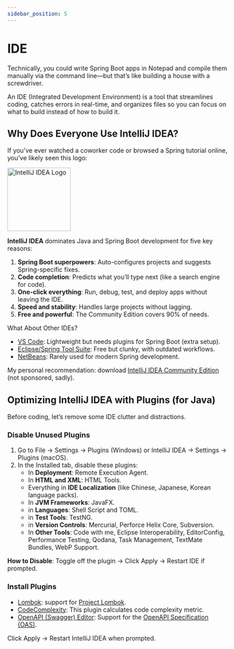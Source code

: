 ```yaml
---
sidebar_position: 5
---
```


# IDE

Technically, you could write Spring Boot apps in Notepad and compile them manually via the command line—but that’s like building a house with a screwdriver.

An IDE (Integrated Development Environment) is a tool that streamlines coding, catches errors in real-time, and organizes files so you can focus on what to build instead of how to build it.

## Why Does Everyone Use IntelliJ IDEA?

If you’ve ever watched a coworker code or browsed a Spring tutorial online, you’ve likely seen this logo:

<div className="image-container">
   <img src={require('@site/static/img/prior-recommended-knowledge/intelliJ-IDEA-logo.png').default} alt="IntelliJ IDEA Logo" width="144" height="144" />
</div>

**IntelliJ IDEA** dominates Java and Spring Boot development for five key reasons:

1. **Spring Boot superpowers**: Auto-configures projects and suggests Spring-specific fixes.
2. **Code completion**: Predicts what you’ll type next (like a search engine for code).
3. **One-click everything**: Run, debug, test, and deploy apps without leaving the IDE.
4. **Speed and stability**: Handles large projects without lagging.
5. **Free and powerful**: The Community Edition covers 90% of needs.

What About Other IDEs?

* [VS Code](https://code.visualstudio.com/): Lightweight but needs plugins for Spring Boot (extra setup).
* [Eclipse/Spring Tool Suite](https://eclipseide.org/): Free but clunky, with outdated workflows.
* [NetBeans](https://netbeans.apache.org/front/main/index.html): Rarely used for modern Spring development.

My personal recommendation: download [IntelliJ IDEA Community Edition](https://www.jetbrains.com/idea/download/) (not sponsored, sadly).

## Optimizing IntelliJ IDEA with Plugins (for Java)

Before coding, let’s remove some IDE clutter and distractions.

### Disable Unused Plugins

1. Go to File → Settings → Plugins (Windows) or IntelliJ IDEA → Settings → Plugins (macOS).
2. In the Installed tab, disable these plugins:
    * In **Deployment**: Remote Execution Agent.
    * In **HTML and XML**: HTML Tools.
    * Everything in **IDE Localization** (like Chinese, Japanese, Korean language packs).
    * In **JVM Frameworks**: JavaFX.
    * in **Languages**: Shell Script and TOML.
    * in **Test Tools**: TestNG.
    * in **Version Controls**: Mercurial, Perforce Helix Core, Subversion.
    * In **Other Tools**: Code with me, Eclipse Interoperability, EditorConfig, Performance Testing, Qodana, Task Management, TextMate Bundles, WebP Support.

**How to Disable**: Toggle off the plugin → Click Apply → Restart IDE if prompted.

### Install Plugins

* [Lombok](https://plugins.jetbrains.com/plugin/6317-lombok): support for [Project Lombok](https://projectlombok.org/).
* [CodeComplexity](https://plugins.jetbrains.com/plugin/21667-code-complexity): This plugin calculates code complexity metric.
* [OpenAPI (Swagger) Editor](https://plugins.jetbrains.com/plugin/14837-openapi-swagger-editor): Support for the [OpenAPI Specification (OAS)](https://swagger.io/specification/).

Click Apply → Restart IntelliJ IDEA when prompted.